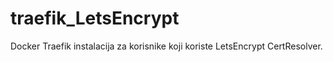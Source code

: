 # traefik_LetsEncrypt
Docker Traefik instalacija za korisnike koji koriste LetsEncrypt CertResolver.

